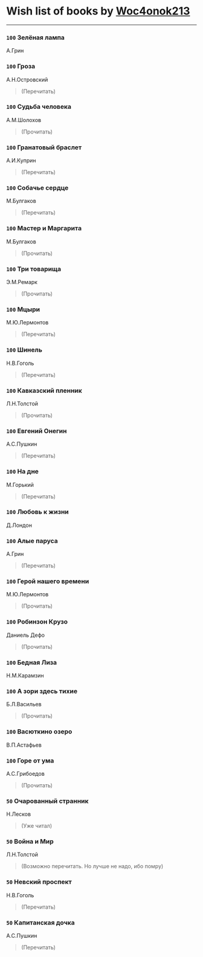 # Wish list of books by [Woc4onok213](https://plus.google.com/u/0/103474005216004236389/)
---

### `100` Зелёная лампа
А.Грин

### `100` Гроза
А.Н.Островский
> (Перечитать)

### `100` Судьба человека
А.М.Шолохов
> (Прочитать)

### `100` Гранатовый браслет
А.И.Куприн
> (Перечитать)

### `100` Собачье сердце
М.Булгаков
> (Перечитать)

### `100` Мастер и Маргарита
М.Булгаков
> (Прочитать)

### `100` Три товарища
Э.М.Ремарк
> (Прочитать)

### `100` Мцыри
М.Ю.Лермонтов
> (Перечитать)

### `100` Шинель
Н.В.Гоголь
> (Перечитать)

### `100` Кавказский пленник
Л.Н.Толстой
> (Прочитать)

### `100` Евгений Онегин
А.С.Пушкин
> (Перечитать)

### `100` На дне
М.Горький
> (Перечитать)

### `100` Любовь к жизни
Д.Лондон

### `100` Алые паруса
А.Грин
> (Перечитать)

### `100` Герой нашего времени
М.Ю.Лермонтов
> (Прочитать)

### `100` Робинзон Крузо
Даниель Дефо
> (Прочитать)

### `100` Бедная Лиза
Н.М.Карамзин

### `100` А зори здесь тихие
Б.Л.Васильев
> (Прочитать)

### `100` Васюткино озеро
В.П.Астафьев

### `100` Горе от ума
А.С.Грибоедов
> (Прочитать)

### `50` Очарованный странник
Н.Лесков
> (Уже читал)

### `50` Война и Мир
Л.Н.Толстой
> (Возможно перечитать. Но лучше не надо, ибо помру)

### `50` Невский проспект
Н.В.Гоголь
> (Перечитать)

### `50` Капитанская дочка
А.С.Пушкин
> (Перечитать)

